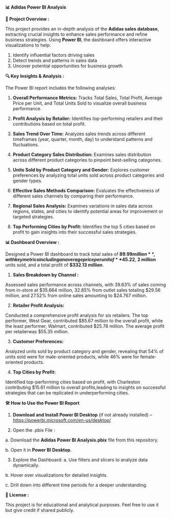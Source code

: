 **📊 Adidas Power BI Analysis**

**📌 Project Overview :**

This project provides an in-depth analysis of the **Adidas sales database**, extracting crucial insights to enhance sales performance and refine business strategies. Using **Power BI**, the dashboard offers interactive visualizations to help:

1. Identify influential factors driving sales
2. Detect trends and patterns in sales data
3. Uncover potential opportunities for business growth

**🔍 Key Insights & Analysis :**

The Power BI report includes the following analyses:

1. **Overall Performance Metrics:** Tracks Total Sales, Total Profit, Average Price per Unit, and Total Units Sold to visualize overall business performance.

2. **Profit Analysis by Retailer:** Identifies top-performing retailers and their contributions based on total profit.

3. **Sales Trend Over Time:** Analyzes sales trends across different timeframes (year, quarter, month, day) to understand patterns and fluctuations.

4. **Product Category Sales Distribution:** Examines sales distribution across different product categories to pinpoint best-selling categories.

5. **Units Sold by Product Category and Gender:** Explores customer preferences by analyzing total units sold across product categories and gender types.

6. **Effective Sales Methods Comparison:** Evaluates the effectiveness of different sales channels by comparing their performance.

7. **Regional Sales Analysis:** Examines variations in sales data across regions, states, and cities to identify potential areas for improvement or targeted strategies.

8. **Top Performing Cities by Profit:** Identifies the top 5 cities based on profit to gain insights into their successful sales strategies.

**📊 Dashboard Overview :**

Designed a Power BI dashboard to track total sales of **$89.99 million**, with key metrics including an average price per unit of **$45.22**, **2 million** units sold, and a total profit of **$332.13 million**.

1. **Sales Breakdown by Channel :**

Assessed sales performance across channels, with 39.63% of sales coming from in-store at $35.664 million, 32.85% from outlet sales totaling $29.56 million, and 27.52% from online sales amounting to $24.767 million.

2. **Retailer Profit Analysis:**

Conducted a comprehensive profit analysis for six retailers. The top performer, West Gear, contributed $85.67 million to the overall profit, while the least performer, Walmart, contributed $25.78 million. The average profit per retailerwas $55.35 million.

3. **Customer Preferences:**

Analyzed units sold by product category and gender, revealing that 54% of units sold were for male-oriented products, while 46% were for female-oriented products.

4. **Top Cities by Profit:**

Identified top-performing cities based on profit, with Charleston contributing $15.61 million to overall profits,leading to insights on successful strategies that can be replicated in underperforming cities.

**🛠️ How to Use the Power BI Report**

1. **Download and Install Power BI Desktop** (if not already installed) – https://powerbi.microsoft.com/en-us/desktop/

2. Open the .pbix File :

a. Download the **Adidas Power BI Analysis.pbix** file from this repository.

b. Open it in **Power BI Desktop**.

3. Explore the Dashboard:
a. Use filters and slicers to analyze data dynamically.

b. Hover over visualizations for detailed insights.

c. Drill down into different time periods for a deeper understanding.

**📜 License :**

This project is for educational and analytical purposes. Feel free to use it but give credit if shared publicly.
